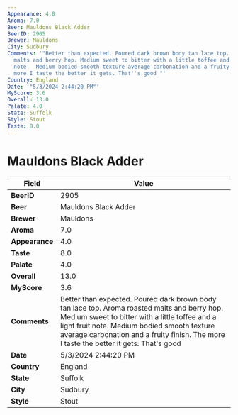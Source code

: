 ```yaml
---
Appearance: 4.0
Aroma: 7.0
Beer: Mauldons Black Adder
BeerID: 2905
Brewer: Mauldons
City: Sudbury
Comments: '"Better than expected. Poured dark brown body tan lace top. Aroma roasted
  malts and berry hop. Medium sweet to bitter with a little toffee and a light fruit
  note.  Medium bodied smooth texture average carbonation and a fruity finish. The
  more I taste the better it gets. That''s good "'
Country: England
Date: '"5/3/2024 2:44:20 PM"'
MyScore: 3.6
Overall: 13.0
Palate: 4.0
State: Suffolk
Style: Stout
Taste: 8.0
---
```


# Mauldons Black Adder

| Field         | Value |
|---------------|-------|
| **BeerID** | 2905 |
| **Beer** | Mauldons Black Adder |
| **Brewer** | Mauldons |
| **Aroma** | 7.0 |
| **Appearance** | 4.0 |
| **Taste** | 8.0 |
| **Palate** | 4.0 |
| **Overall** | 13.0 |
| **MyScore** | 3.6 |
| **Comments** | Better than expected. Poured dark brown body tan lace top. Aroma roasted malts and berry hop. Medium sweet to bitter with a little toffee and a light fruit note.  Medium bodied smooth texture average carbonation and a fruity finish. The more I taste the better it gets. That's good  |
| **Date** | 5/3/2024 2:44:20 PM |
| **Country** | England |
| **State** | Suffolk |
| **City** | Sudbury |
| **Style** | Stout |
